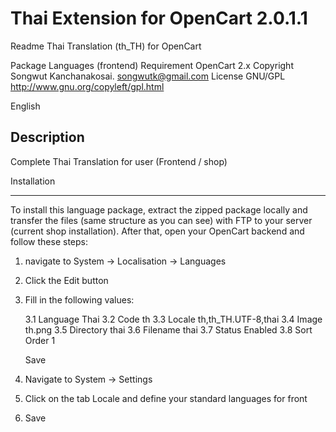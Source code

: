 # Thai Extension for OpenCart 2.0.1.1

Readme Thai Translation (th_TH) for OpenCart


Package	Languages (frontend)
Requirement		OpenCart 2.x
Copyright		Songwut Kanchanakosai. songwutk@gmail.com
License			GNU/GPL http://www.gnu.org/copyleft/gpl.html

English


Description
-----------

Complete Thai Translation for user (Frontend / shop)

Installation
************

To install this language package, extract the zipped package locally
and transfer the files (same structure as you can see) with FTP
to your server (current shop installation).
After that, open your OpenCart backend and follow these steps:

1. navigate to System -> Localisation -> Languages
2. Click the Edit button
3. Fill in the following values:

	3.1 Language	Thai
	3.2 Code	th
	3.3 Locale	th,th_TH.UTF-8,thai
	3.4 Image	th.png
	3.5 Directory	thai
	3.6 Filename	thai
	3.7 Status	Enabled
	3.8 Sort Order	1
	
    Save
   
4. Navigate to System -> Settings
5. Click on the tab Locale and define your standard languages for
    front
6. Save
